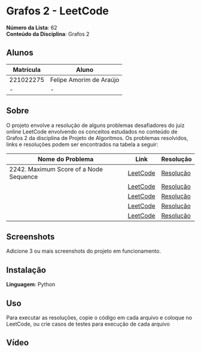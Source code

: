 # Grafos 2 - LeetCode

**Número da Lista**: 62<br>
**Conteúdo da Disciplina**: Grafos 2<br>

## Alunos
|Matrícula | Aluno |
| -- | -- |
| 221022275 |  Felipe Amorim de Araújo |
| -  |  - |

## Sobre 
O projeto envolve a resolução de alguns problemas desafiadores do juiz online LeetCode envolvendo os conceitos estudados no conteúdo de Grafos 2 da disciplina de Projeto de Algoritmos. Os problemas resolvidos, links e resoluções podem ser encontrados na tabela a seguir:

| Nome do Problema | Link | Resolução |
| -- | -- | -- |
| 2242. Maximum Score of a Node Sequence | [LeetCode](https://leetcode.com/problems/maximum-score-of-a-node-sequence/description/?envType=problem-list-v2&envId=graph) | [Resolução]() |
|  | [LeetCode]() | [Resolução]() |
|  | [LeetCode]() | [Resolução]() |
|  | [LeetCode]() | [Resolução]() |
|  | [LeetCode]() | [Resolução]() |

## Screenshots
Adicione 3 ou mais screenshots do projeto em funcionamento.

## Instalação 
**Linguagem**: Python

## Uso 
Para executar as resoluções, copie o código em cada arquivo e coloque no LeetCode, ou crie casos de testes para execução de cada arquivo

## Vídeo

<!-- colocar link video aqui !-->





